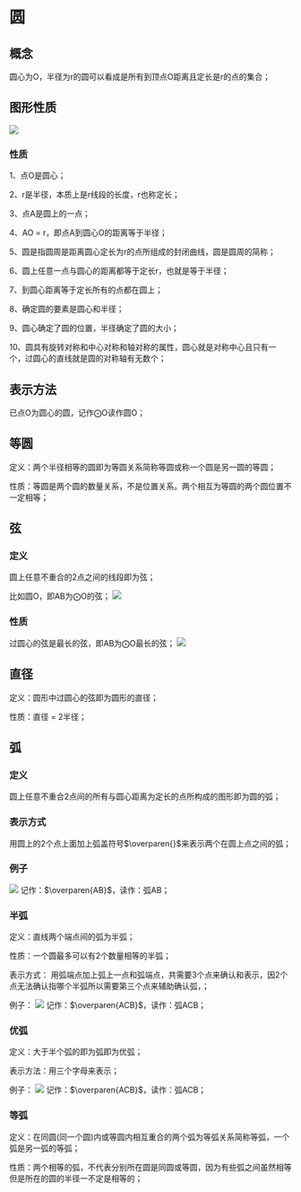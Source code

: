 # 圆


## 概念
圆心为O，半径为r的圆可以看成是所有到顶点O距离且定长是r的点的集合；

## 图形性质
![](圆01.png)

### 性质
1、点O是圆心；

2、r是半径，本质上是r线段的长度，r也称定长；

3、点A是圆上的一点；

4、AO = r，即点A到圆心O的距离等于半径；

5、圆是指圆周是距离圆心定长为r的点所组成的封闭曲线，圆是圆周的简称；

6、圆上任意一点与圆心的距离都等于定长r，也就是等于半径；

7、到圆心距离等于定长所有的点都在圆上；

8、确定圆的要素是圆心和半径；

9、圆心确定了圆的位置，半径确定了圆的大小；

10、圆具有旋转对称和中心对称和轴对称的属性，圆心就是对称中心且只有一个，过圆心的直线就是圆的对称轴有无数个；

## 表示方法
已点O为圆心的圆，记作$\bigodot$O读作圆O；


## 等圆
定义：两个半径相等的圆即为等圆关系简称等圆或称一个圆是另一圆的等圆；

性质：等圆是两个圆的数量关系，不是位置关系。两个相互为等圆的两个圆位置不一定相等；

## 弦
### 定义
圆上任意不重合的2点之间的线段即为弦；

比如圆O，即AB为$\bigodot$O的弦；
![](../images/圆02.png)

### 性质
过圆心的弦是最长的弦，即AB为$\bigodot$O最长的弦；
![](../images/圆03.png)


## 直径
定义：圆形中过圆心的弦即为圆形的直径；

性质：直径 = 2半径；

## 弧
### 定义
圆上任意不重合2点间的所有与圆心距离为定长的点所构成的图形即为圆的弧；

### 表示方式
用圆上的2个点上面加上弧盖符号$\overparen{}$来表示两个在圆上点之间的弧；

### 例子
![](../images/圆06.png)
记作：$\overparen{AB}$，读作：弧AB；

### 半弧
定义：直线两个端点间的弧为半弧；

性质：一个圆最多可以有2个数量相等的半弧；

表示方式：
用弧端点加上弧上一点和弧端点，共需要3个点来确认和表示，因2个点无法确认指哪个半弧所以需要第三个点来辅助确认弧，；

例子：
![](../images/圆04.png)
记作：$\overparen{ACB}$，读作：弧ACB；

### 优弧
定义：大于半个弧的即为弧即为优弧；

表示方法：用三个字母来表示；

例子：
![](../images/圆05.png)
记作：$\overparen{ACB}$，读作：弧ACB；

### 等弧
定义：在同圆(同一个圆)内或等圆内相互重合的两个弧为等弧关系简称等弧，一个弧是另一弧的等弧；

性质：两个相等的弧，不代表分别所在圆是同圆或等圆，因为有些弧之间虽然相等但是所在的圆的半径一不定是相等的；

